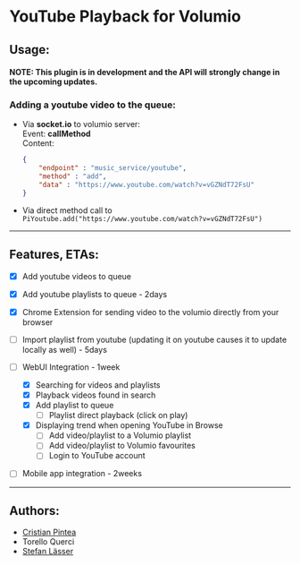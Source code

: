 YouTube Playback for Volumio
===================================

Usage:
--------

#### NOTE: This plugin is in development and the API will strongly change in the upcoming updates.

### Adding a youtube video to the queue:

- Via __socket.io__ to volumio server:  
    Event: __callMethod__  
    Content:
    ```json
    {
        "endpoint" : "music_service/youtube",
        "method" : "add",
        "data" : "https://www.youtube.com/watch?v=vGZNdT72FsU"
    }

    ```

- Via direct method call to ```PiYoutube.add("https://www.youtube.com/watch?v=vGZNdT72FsU")```

--------------------------------------------------------------------------------


Features, ETAs:
-------------

- [x] Add youtube videos to queue
- [x] Add youtube playlists to queue - 2days
- [x] Chrome Extension for sending video to the volumio directly from your browser
- [ ] Import playlist from youtube (updating it on youtube causes it to update locally as well) - 5days
- [ ] WebUI Integration - 1week
  - [x] Searching for videos and playlists
  - [x] Playback videos found in search
  - [x] Add playlist to queue
	- [ ] Playlist direct playback (click on play)
  - [x] Displaying trend when opening YouTube in Browse
	- [ ] Add video/playlist to a Volumio playlist
	- [ ] Add video/playlist to Volumio favourites
	- [ ] Login to YouTube account
- [ ] Mobile app integration - 2weeks



--------------------------------------------------------------------------------
Authors:
----------

- [Cristian Pintea](http://pintea.net)
- Torello Querci
- [Stefan Lässer](https://github.com/sla89)
